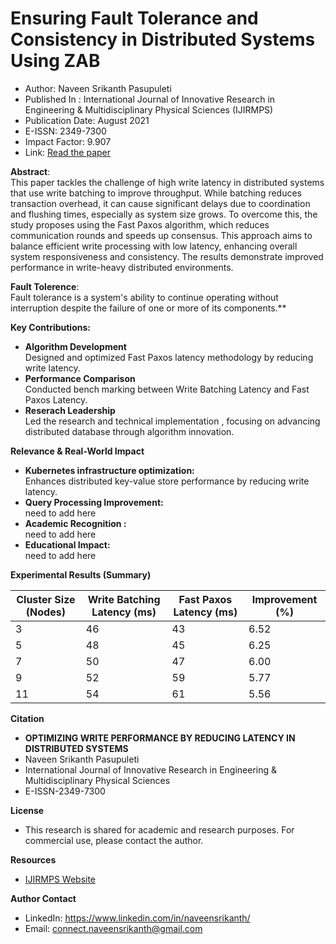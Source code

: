 # Ensuring Fault Tolerance and Consistency in Distributed Systems Using ZAB
* Author: Naveen Srikanth Pasupuleti
* Published In : International Journal of Innovative Research in Engineering & Multidisciplinary Physical Sciences (IJIRMPS)
* Publication Date: August 2021
* E-ISSN: 2349-7300
* Impact Factor: 9.907
* Link: [Read the paper](https://www.ijirmps.org/research-paper.php?id=232536)

**Abstract**:\
This paper tackles the challenge of high write latency in distributed systems that use write batching to improve throughput. While batching reduces transaction overhead, it can cause significant delays due to coordination and flushing times, especially as system size grows. To overcome this, the study proposes using the Fast Paxos algorithm, which reduces communication rounds and speeds up consensus. This approach aims to balance efficient write processing with low latency, enhancing overall system responsiveness and consistency. The results demonstrate improved performance in write-heavy distributed environments.

**Fault Tolerence**:\
Fault tolerance is a system's ability to continue operating without interruption despite the failure of one or more of its components.**

**Key Contributions:** 
* **Algorithm Development** \
  Designed and optimized Fast Paxos latency methodology by reducing write latency.
* **Performance Comparison** \
  Conducted bench marking between Write Batching Latency and Fast Paxos Latency.
* **Reserach Leadership** \
  Led the research and technical implementation , focusing on advancing distributed database through algorithm innovation.

**Relevance & Real-World Impact**
* **Kubernetes infrastructure optimization:**\
    Enhances distributed key-value store performance by reducing write latency.
* **Query Processing Improvement:** \
    need to add here
* **Academic Recognition :** \
    need to add here
* **Educational Impact:** \
    need to add here

**Experimental Results (Summary)**

| Cluster Size (Nodes) | Write Batching Latency (ms)| Fast Paxos Latency (ms)| Improvement (%) |
| ---------------------| --------------------- | --------------------------- | ----------------|
| 3                    | 46                    | 43                          | 6.52            |
| 5                    | 48                    | 45                          | 6.25            |
| 7                    | 50                    | 47                          | 6.00            |
| 9                    | 52                    | 59                          | 5.77            |
| 11                   | 54                    | 61                          | 5.56            |

**Citation**
* **OPTIMIZING WRITE PERFORMANCE BY REDUCING LATENCY IN DISTRIBUTED SYSTEMS**
*   Naveen Srikanth Pasupuleti
*   International Journal of Innovative Research in Engineering & Multidisciplinary Physical Sciences
*   E-ISSN-2349-7300

**License**
* This research is shared for academic and research purposes. For commercial use, please contact the author.

**Resources**
* [IJIRMPS Website](https://www.ijirmps.org/)

**Author Contact** 
  * LinkedIn: https://www.linkedin.com/in/naveensrikanth/
  * Email: connect.naveensrikanth@gmail.com
